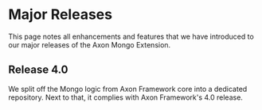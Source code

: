 # Major Releases

This page notes all enhancements and features that we have introduced to our major releases of the Axon Mongo Extension.

## Release 4.0

We split off the Mongo logic from Axon Framework core into a dedicated repository.
Next to that, it complies with Axon Framework's 4.0 release.